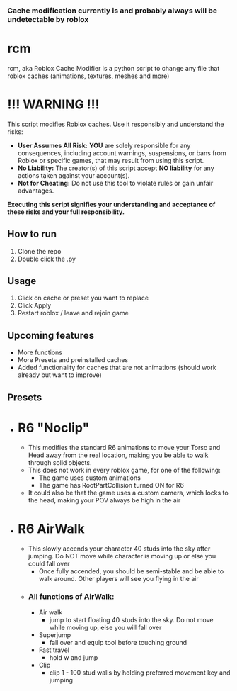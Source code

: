 ### Cache modification currently is and probably always will be undetectable by roblox

#
#
#
#
#
#


# rcm
rcm, aka Roblox Cache Modifier is a python script to change any file that roblox caches (animations, textures, meshes and more)


# !!! WARNING !!!

This script modifies Roblox caches. Use it responsibly and understand the risks:

*   **User Assumes All Risk:** **YOU** are solely responsible for any consequences, including account warnings, suspensions, or bans from Roblox or specific games, that may result from using this script.
*   **No Liability:** The creator(s) of this script accept **NO liability** for any actions taken against your account(s).
*   **Not for Cheating:** Do not use this tool to violate rules or gain unfair advantages.

**Executing this script signifies your understanding and acceptance of these risks and your full responsibility.**



## How to run
1.  Clone the repo
2.  Double click the .py

## Usage
1. Click on cache or preset you want to replace
2. Click Apply
3. Restart roblox / leave and rejoin game


## Upcoming features
*  More functions
*  More Presets and preinstalled caches
*  Added functionality for caches that are not animations (should work already but want to improve)

## Presets
*  # R6 "Noclip"
   *  This modifies the standard R6 animations to move your Torso and Head away from the real location, making you be able to walk through solid objects.
   *  This does not work in every roblox game, for one of the following:
      *  The game uses custom animations
      *  The game has RootPartCollision turned ON for R6
   *  It could also be that the game uses a custom camera, which locks to the head, making your POV always be high in the air
* # R6 AirWalk
   *  This slowly accends your character 40 studs into the sky after jumping. Do NOT move while character is moving up or else you could fall over
      *  Once fully accended, you should be semi-stable and be able to walk around. Other players will see you flying in the air
   *  ### All functions of AirWalk:
      *  Air walk
         *  jump to start floating 40 studs into the sky. Do not move while moving up, else you will fall over
      *  Superjump
         *  fall over and equip tool before touching ground
      *  Fast travel
         *  hold w and jump
      *  Clip
         *  clip 1 - 100 stud walls by holding preferred movement key and jumping
